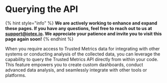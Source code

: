 # Querying the API

{% hint style="info" %}
**We are actively working to enhance and expand these pages. If you have any questions, feel free to reach out to us at** [**support@iotex.io**](mailto:support@iotex.io)**. We appreciate your patience and invite you to visit this page again soon!**
{% endhint %}

When you require access to Trusted Metrics data for integrating with other systems or conducting analysis of the collected data, you can leverage the capability to query the Trusted Metrics API directly from within your code. This feature empowers you to create custom dashboards, conduct advanced data analysis, and seamlessly integrate with other tools or platforms.&#x20;

